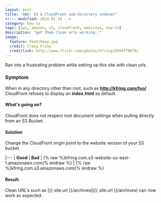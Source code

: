 ```yaml
---
layout: post
title: "AWS: S3 & CloudFront sub-directory indexes"
<!--- modified: 2014-01-16 -->
category: how-to
tags: [aws, amazon, s3, cloudfront, websites, how-to]
description: "get them clean urls working.."
image:
  feature: feat/heuy.jpg
  credit: Craig Fring
  creditlink: http://www.flickr.com/photos/kfring/6994770678/
---
```


Ran into a frustrating problem while setting up this site with clean urls.

### Symptom

When in any directory other than root, such as **http://kfring.com/foo/** 
CloudFront refuses to display an **index.html** as default.  

#### What's going on?

CloudFront does not respect root document settings when pulling directly from an S3
Bucket.

#### Solution

Change the CloudFront origin point to the website version of your S3 bucket.

|---
| **Good** | **Bad**
| {% raw %}kfring.com.s3-website-us-east-1.amazonaws.com{% endraw %} | {% raw %}kfring.com.s3.amazonaws.com{% endraw %}


#### Result:

Clean URL's such as [{{ site.url }}/archives]({{ site.url }}/archives) can now work as expected.
